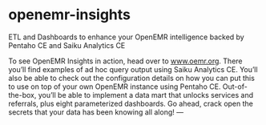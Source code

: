 # openemr-insights
ETL and Dashboards to enhance your OpenEMR intelligence backed by Pentaho CE and Saiku Analytics CE

To see OpenEMR Insights in action, head over to www.oemr.org.  There you’ll find examples of ad hoc query output using Saiku Analytics CE.  You’ll also be able to check out the configuration details on how you can put this to use on top of your own OpenEMR instance using Pentaho CE.  Out-of-the-box, you’ll be able to implement a data mart that unlocks services and referrals, plus eight parameterized dashboards.  Go ahead, crack open the secrets that your data has been knowing all along!
—
